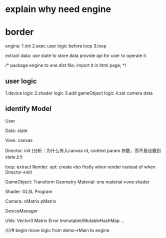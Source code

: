 # explain why need engine

# border

engine:
1.init
2.exec user logic before loop
3.loop


extract data:
use state to store data
provide api for user to operate it


/*
package engine to one dist file;
import it in html page;
*/


## user logic
1.device logic
2.shader logic
3.add gameObject logic
4.set camera data


## identify Model
User



Data:
state


View:
canvas


Director:
init
    (分析：为什么传入canvas id, context param 参数，而不是设置到state上!)


loop:
    extract Render:
        opt: create vbo firstly when render instead of when Director->init




GameObject:
Transform
Geometry
Material:
    one material->one shader



Shader:
GLSL
Program



Camera:
vMatrix
pMatrix


DeviceManager



Utils:
Vector3
Matrix
Error
Immutable/MutableHashMap
...


////# begin move logic from demo->Main to engine


